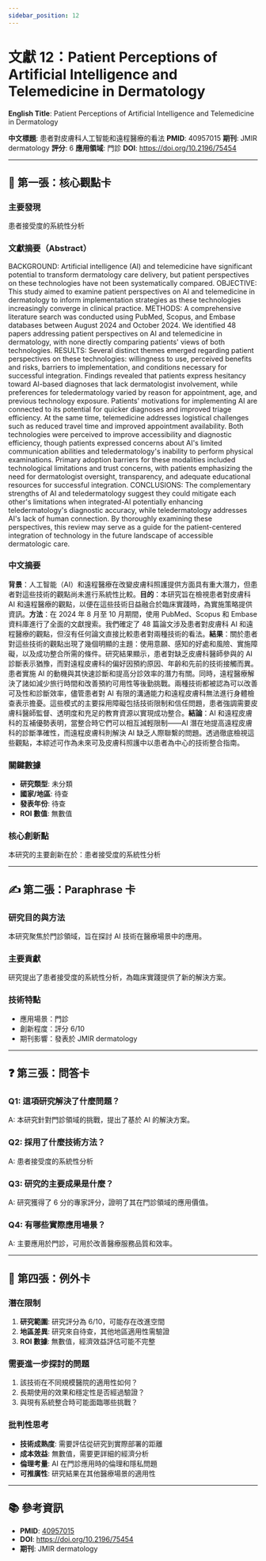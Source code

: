 ```yaml
---
sidebar_position: 12
---
```


# 文獻 12：Patient Perceptions of Artificial Intelligence and Telemedicine in Dermatology

**English Title**: Patient Perceptions of Artificial Intelligence and Telemedicine in Dermatology

**中文標題**: 患者對皮膚科人工智能和遠程醫療的看法
**PMID**: 40957015
**期刊**: JMIR dermatology
**評分**: 6
**應用領域**: 門診
**DOI**: https://doi.org/10.2196/75454

---

## 📌 第一張：核心觀點卡

### 主要發現
患者接受度的系統性分析

### 文獻摘要（Abstract）
BACKGROUND: Artificial intelligence (AI) and telemedicine have significant potential to transform dermatology care delivery, but patient perspectives on these technologies have not been systematically compared. OBJECTIVE: This study aimed to examine patient perspectives on AI and telemedicine in dermatology to inform implementation strategies as these technologies increasingly converge in clinical practice. METHODS: A comprehensive literature search was conducted using PubMed, Scopus, and Embase databases between August 2024 and October 2024. We identified 48 papers addressing patient perspectives on AI and telemedicine in dermatology, with none directly comparing patients' views of both technologies. RESULTS: Several distinct themes emerged regarding patient perspectives on these technologies: willingness to use, perceived benefits and risks, barriers to implementation, and conditions necessary for successful integration. Findings revealed that patients express hesitancy toward AI-based diagnoses that lack dermatologist involvement, while preferences for teledermatology varied by reason for appointment, age, and previous technology exposure. Patients' motivations for implementing AI are connected to its potential for quicker diagnoses and improved triage efficiency. At the same time, telemedicine addresses logistical challenges such as reduced travel time and improved appointment availability. Both technologies were perceived to improve accessibility and diagnostic efficiency, though patients expressed concerns about AI's limited communication abilities and teledermatology's inability to perform physical examinations. Primary adoption barriers for these modalities included technological limitations and trust concerns, with patients emphasizing the need for dermatologist oversight, transparency, and adequate educational resources for successful integration. CONCLUSIONS: The complementary strengths of AI and teledermatology suggest they could mitigate each other's limitations when integrated-AI potentially enhancing teledermatology's diagnostic accuracy, while teledermatology addresses AI's lack of human connection. By thoroughly examining these perspectives, this review may serve as a guide for the patient-centered integration of technology in the future landscape of accessible dermatologic care.

### 中文摘要
**背景**：人工智能（AI）和遠程醫療在改變皮膚科照護提供方面具有重大潛力，但患者對這些技術的觀點尚未進行系統性比較。**目的**：本研究旨在檢視患者對皮膚科 AI 和遠程醫療的觀點，以便在這些技術日益融合於臨床實踐時，為實施策略提供資訊。**方法**：在 2024 年 8 月至 10 月期間，使用 PubMed、Scopus 和 Embase 資料庫進行了全面的文獻搜索。我們確定了 48 篇論文涉及患者對皮膚科 AI 和遠程醫療的觀點，但沒有任何論文直接比較患者對兩種技術的看法。**結果**：關於患者對這些技術的觀點出現了幾個明顯的主題：使用意願、感知的好處和風險、實施障礙，以及成功整合所需的條件。研究結果顯示，患者對缺乏皮膚科醫師參與的 AI 診斷表示猶豫，而對遠程皮膚科的偏好因預約原因、年齡和先前的技術接觸而異。患者實施 AI 的動機與其快速診斷和提高分診效率的潛力有關。同時，遠程醫療解決了諸如減少旅行時間和改善預約可用性等後勤挑戰。兩種技術都被認為可以改善可及性和診斷效率，儘管患者對 AI 有限的溝通能力和遠程皮膚科無法進行身體檢查表示擔憂。這些模式的主要採用障礙包括技術限制和信任問題，患者強調需要皮膚科醫師監督、透明度和充足的教育資源以實現成功整合。**結論**：AI 和遠程皮膚科的互補優勢表明，當整合時它們可以相互減輕限制——AI 潛在地提高遠程皮膚科的診斷準確性，而遠程皮膚科則解決 AI 缺乏人際聯繫的問題。透過徹底檢視這些觀點，本綜述可作為未來可及皮膚科照護中以患者為中心的技術整合指南。

### 關鍵數據
- **研究類型**: 未分類
- **國家/地區**: 待查
- **發表年份**: 待查
- **ROI 數值**: 無數值

### 核心創新點
本研究的主要創新在於：患者接受度的系統性分析

---

## ✍️ 第二張：Paraphrase 卡

### 研究目的與方法
本研究聚焦於門診領域，旨在探討 AI 技術在醫療場景中的應用。

### 主要貢獻
研究提出了患者接受度的系統性分析，為臨床實踐提供了新的解決方案。

### 技術特點
- 應用場景：門診
- 創新程度：評分 6/10
- 期刊影響：發表於 JMIR dermatology

---

## ❓ 第三張：問答卡

### Q1: 這項研究解決了什麼問題？
A: 本研究針對門診領域的挑戰，提出了基於 AI 的解決方案。

### Q2: 採用了什麼技術方法？
A: 患者接受度的系統性分析

### Q3: 研究的主要成果是什麼？
A: 研究獲得了 6 分的專家評分，證明了其在門診領域的應用價值。

### Q4: 有哪些實際應用場景？
A: 主要應用於門診，可用於改善醫療服務品質和效率。

---

## 🤔 第四張：例外卡

### 潛在限制
1. **研究範圍**: 研究評分為 6/10，可能存在改進空間
2. **地區差異**: 研究來自待查，其他地區適用性需驗證
3. **ROI 數據**: 無數值，經濟效益評估可能不完整

### 需要進一步探討的問題
1. 該技術在不同規模醫院的適用性如何？
2. 長期使用的效果和穩定性是否經過驗證？
3. 與現有系統整合時可能面臨哪些挑戰？

### 批判性思考
- **技術成熟度**: 需要評估從研究到實際部署的距離
- **成本效益**: 無數值，需要更詳細的經濟分析
- **倫理考量**: AI 在門診應用時的倫理和隱私問題
- **可推廣性**: 研究結果在其他醫療場景的適用性

---

## 📚 參考資訊
- **PMID**: [40957015](https://pubmed.ncbi.nlm.nih.gov/40957015/)
- **DOI**: https://doi.org/10.2196/75454
- **期刊**: JMIR dermatology
